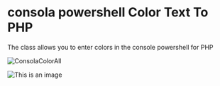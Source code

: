 # consola powershell Color Text To PHP
The class allows you to enter colors in the console powershell for PHP

![ConsolaColorAll](https://user-images.githubusercontent.com/5230920/173135060-7f581e81-dc8d-4837-9813-0cd8e14a4bf1.png)

![This is an image](https://myoctocat.com/assets/images/base-octocat.svg)
